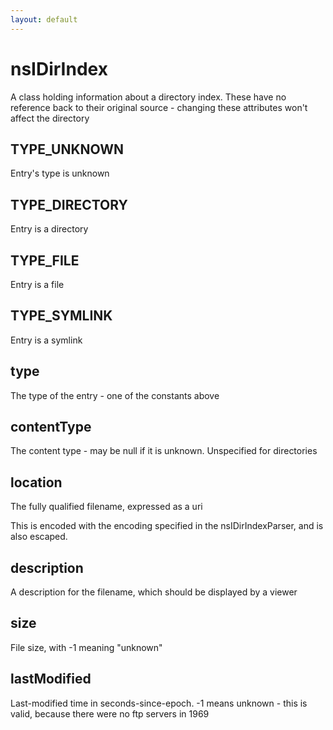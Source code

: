 ```yaml
---
layout: default
---
```


# nsIDirIndex #
 A class holding information about a directory index.
These have no reference back to their original source -
changing these attributes won't affect the directory


## TYPE_UNKNOWN ##

Entry's type is unknown


## TYPE_DIRECTORY ##

Entry is a directory


## TYPE_FILE ##

Entry is a file


## TYPE_SYMLINK ##

Entry is a symlink


## type ##

The type of the entry - one of the constants above


## contentType ##

The content type - may be null if it is unknown.
Unspecified for directories


## location ##

The fully qualified filename, expressed as a uri

This is encoded with the encoding specified in
the nsIDirIndexParser, and is also escaped.


## description ##

A description for the filename, which should be
displayed by a viewer


## size ##

File size, with -1 meaning "unknown"


## lastModified ##

Last-modified time in seconds-since-epoch.
-1 means unknown - this is valid, because there were no
ftp servers in 1969

